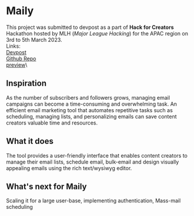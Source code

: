 # Maily

This project was submitted to devpost as a part of **Hack for Creators** Hackathon hosted by MLH (*Major League Hacking*) for the APAC region on 3rd to 5th March 2023.\
Links:\
[Devpost](https://devpost.com/software/maily)\
[Github Repo](https://github.com/AqueelAhmedV/maily)\
[preview](https://maily-alpha.vercel.app/)\

## Inspiration
As the number of subscribers and followers grows, managing email campaigns can become a time-consuming and overwhelming task. An efficient email marketing tool that automates repetitive tasks such as scheduling, managing lists, and personalizing emails can save content creators valuable time and resources. 

## What it does
 The tool provides a user-friendly interface that enables content creators to manage their email lists, schedule email,  bulk-email and design visually appealing emails using the rich text/wysiwyg editor.

## What's next for Maily 
Scaling it for a large user-base, implementing authentication,
Mass-mail scheduling
